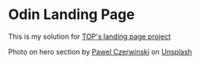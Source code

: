 # Odin Landing Page
This is my solution for [TOP's landing page project](https://www.theodinproject.com/lessons/foundations-landing-page)


Photo on hero section by <a href="https://unsplash.com/@pawel_czerwinski?utm_source=unsplash&utm_medium=referral&utm_content=creditCopyText">Pawel Czerwinski</a> on <a href="https://unsplash.com/photos/TTBEwfajRFc?utm_source=unsplash&utm_medium=referral&utm_content=creditCopyText">Unsplash</a>
  